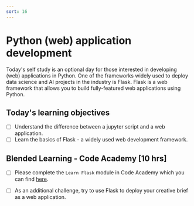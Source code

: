 ```yaml
---
sort: 16
---
```


# Python (web) application development

Today's self study is an optional day for those interested in developing (web) applications in Python. One of the frameworks widely used to deploy data science and AI projects in the industry is Flask. Flask is a web framework that allows you to build fully-featured web applications using Python.

## Today's learning objectives
- [ ] Understand the difference between a jupyter script and a web application.
- [ ] Learn the basics of Flask - a widely used web development framework.

## Blended Learning - Code Academy [10 hrs]

- [ ] Please complete the ```Learn Flask``` module in Code Academy which you can find [here](https://www.codecademy.com/learn/learn-flask).

- [ ] As an additional challenge, try to use Flask to deploy your creative brief as a web application.

